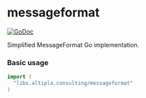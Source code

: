 
# messageformat

[![GoDoc](https://godoc.org/libs.altipla.consulting/messageformat?status.svg)](https://godoc.org/libs.altipla.consulting/messageformat)

Simplified MessageFormat Go implementation.


### Basic usage

```go
import (
  "libs.altipla.consulting/messageformat"
)
```
